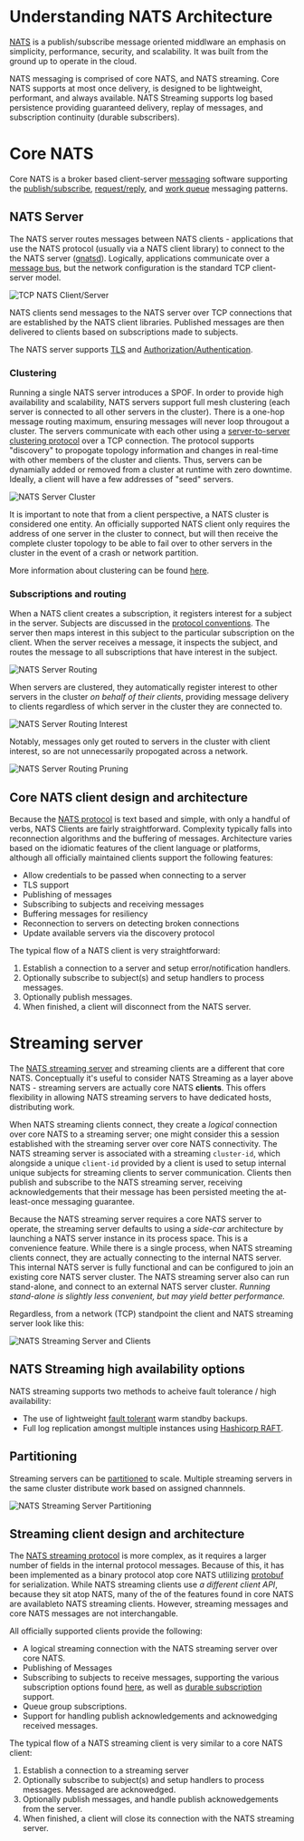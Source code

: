 # Understanding NATS Architecture

[NATS](https://nats.io) is a publish/subscribe message oriented middlware an emphasis on simplicity, performance, security, and scalability.  It was built from the ground up to operate in the cloud.

NATS messaging is comprised of core NATS, and NATS streaming.  Core NATS supports at most once delivery, is designed to be lightweight, performant, and always available.  NATS Streaming supports log based persistence providing guaranteed delivery, replay of messages, and subscription continuity (durable subscribers).

# Core NATS

Core NATS is a broker based client-server [messaging](http://nats.io/documentation/concepts/nats-messaging/) software supporting the [publish/subscribe](http://nats.io/documentation/concepts/nats-pub-sub/), [request/reply](http://nats.io/documentation/concepts/nats-req-rep/), and [work queue](http://nats.io/documentation/concepts/nats-queueing/) messaging patterns.

## NATS Server

The NATS server routes messages between NATS clients - applications that use the NATS protocol (usually via a NATS client library) to connect to the the NATS server ([gnatsd](https://github.com/nats-io/gnatsd)).  Logically, applications communicate over a [message bus](http://www.enterpriseintegrationpatterns.com/patterns/messaging/MessageBus.html), but the network configuration is the standard TCP client-server model.

![TCP NATS Client/Server](images/simple1.jpg "Simple TCP NATS Client/Server")

NATS clients send messages to the NATS server over TCP connections that are established by the NATS client libraries.  Published messages are then delivered to clients based on subscriptions made to subjects.  

The NATS server supports [TLS](https://github.com/nats-io/gnatsd#tls) and [Authorization/Authentication](https://github.com/nats-io/gnatsd#securing-nats).

### Clustering

Running a single NATS server introduces a SPOF.  In order to provide high availability and scalability, NATS servers support full mesh clustering (each server is connected to all other servers in the cluster).  There is a one-hop message routing maximum, ensuring messages will never loop througout a cluster.  The servers communicate with each other using a [server-to-server clustering protocol](http://nats.io/documentation/internals/nats-server-protocol/) over a TCP connection.  The protocol supports "discovery" to propogate topology information and changes in real-time with other members of the cluster and clients.  Thus, servers can be dynamially added or removed from a cluster at runtime with zero downtime.  Ideally, a client will have a few addresses of "seed" servers.

![NATS Server Cluster](images/cluster.jpg "NATS Server Cluster")

It is important to note that from a client perspective, a NATS cluster is considered one entity.  An officially supported NATS client only requires the address of one server in the cluster to connect, but will then receive the complete cluster topology to be able to fail over to other servers in the cluster in the event of a crash or network partition.

More information about clustering can be found [here](https://github.com/nats-io/gnatsd#clustering).

### Subscriptions and routing

When a NATS client creates a subscription, it registers interest for a subject in the server.  Subjects are discussed in the [protocol conventions](http://nats.io/documentation/internals/nats-protocol/).  The server then maps interest in this subject to the particular subscription on the client.  When the server receives a message, it inspects the subject, and routes the message to all subscriptions that have interest in the subject.

![NATS Server Routing](images/route1.jpg "NATS Server Routing Diagram")

When servers are clustered, they automatically register interest to other servers in the cluster *on behalf of their clients*, providing message delivery to clients regardless of which server in the cluster they are connected to.

![NATS Server Routing Interest](images/route3.jpg "NATS Server Routing Diagram - Subject Interest")

Notably, messages only get routed to servers in the cluster with client interest, so are not unnecessarily propogated across a network.

![NATS Server Routing Pruning](images/route2.jpg "NATS Server Routing Diagram - Subject Pruning")

## Core NATS client design and architecture

Because the [NATS protocol](http://nats.io/documentation/internals/nats-protocol/) is text based and simple, with only a handful of verbs, NATS Clients are fairly straightforward.  Complexity typically falls into reconnection algorithms and the buffering of messages.  Architecture varies based on the idiomatic features of the client language or platforms, although all officially maintained clients support the following features:
 
  - Allow credentials to be passed when connecting to a server
  - TLS support
  - Publishing of messages
  - Subscribing to subjects and receiving messages
  - Buffering messages for resiliency
  - Reconnection to servers on detecting broken connections
  - Update available servers via the discovery protocol

The typical flow of a NATS client is very straightforward:

  1. Establish a connection to a server and setup error/notification handlers.
  2. Optionally subscribe to subject(s) and setup handlers to process messages.
  3. Optionally publish messages.
  4. When finished, a client will disconnect from the NATS server.

# Streaming server

The [NATS streaming server](https://github.com/nats-io/nats-streaming-server) and streaming clients are a different that core NATS.  Conceptually it's useful to consider NATS Streaming as a layer above NATS - streaming servers are actually core NATS **clients**.  This offers flexibility in allowing NATS streaming servers to have dedicated hosts, distributing work.

When NATS streaming clients connect, they create a *logical* connection over core NATS to a streaming server; one might consider this a session established with the streaming server over core NATS connectivity.  The NATS streaming server is associated with a streaming `cluster-id`, which alongside a unique `client-id` provided by a client is used to setup internal unique subjects for streaming clients to server communication.  Clients then publish and subscribe to the NATS streaming server, receiving acknowledgements that their message has been persisted meeting the at-least-once messaging guarantee.

Because the NATS streaming server requires a core NATS server to operate, the streaming server defaults to using a *side-car* architecture by launching a NATS server instance in its process space.  This is a convenience feature.  While there is a single process, when NATS streaming clients connect, they are actually connecting to the internal NATS server.  This internal NATS server is fully functional and can be configured to join an existing core NATS server cluster.  The NATS streaming server also can run stand-alone, and connect to an external NATS server cluster.  *Running stand-alone is slightly less convenient, but may yield better performance.*

Regardless, from a network (TCP) standpoint the client and NATS streaming server look like this:

![NATS Streaming Server and Clients](images/streaming1.jpg "NATS Streaming Client/Server Diagram")

## NATS Streaming high availability options

NATS streaming supports two methods to acheive fault tolerance / high availability:

  * The use of lightweight [fault tolerant](https://github.com/nats-io/nats-streaming-server#fault-tolerance) warm standby backups.
  * Full log replication amongst multiple instances using [Hashicorp RAFT](https://github.com/hashicorp/raft).

## Partitioning

Streaming servers can be [partitioned](https://github.com/nats-io/nats-streaming-server#partitioning) to scale.  Multiple streaming servers in the same cluster distribute work based on assigned channnels.

![NATS Streaming Server Partitioning](images/streaming2.jpg "NATS Streaming Partitioning Diagram")

## Streaming client design and architecture

 The [NATS streaming protocol](http://nats.io/documentation/streaming/nats-streaming-protocol/) is more complex, as it requires a larger number of fields in the internal protocol messages.  Because of this, it has been implemented as a binary protocol atop core NATS utlilizing [protobuf](https://github.com/google/protobuf) for serialization. While NATS streaming clients use *a different client API*, because they sit atop NATS, many of the of the features found in core NATS are availableto NATS streaming clients.  However, streaming messages and core NATS messages are not interchangable. 
 
 All officially supported clients provide the following:
 
  - A logical streaming connection with the NATS streaming server over core NATS.
  - Publishing of Messages
  - Subscribing to subjects to receive messages, supporting the various subscription options found [here](https://github.com/nats-io/go-nats-streaming#subscription-start-ie-replay-options), as well as [durable subscription](https://github.com/nats-io/go-nats-streaming#durable-subscriptions) support.
  - Queue group subscriptions.
  - Support for handling publish acknowledgements and acknowedging received messages.

The typical flow of a NATS streaming client is very similar to a core NATS client:

1. Establish a connection to a streaming server
2. Optionally subscribe to subject(s) and setup handlers to process messages.  Messaged are acknowedged.
3. Optionally publish messages, and handle publish acknowedgements from the server.
4. When finished, a client will close its connection with the NATS streaming server.